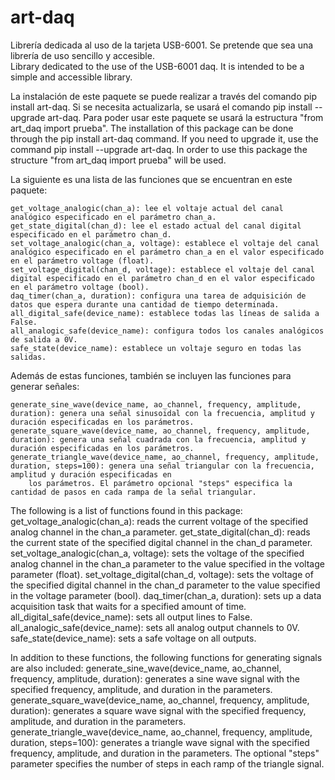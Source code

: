 # art-daq
Librería dedicada al uso de la tarjeta USB-6001. Se pretende que sea una librería de uso sencillo y accesible.  
Library dedicated to the use of the USB-6001 daq. It is intended to be a simple and accessible library.  

La instalación de este paquete se puede realizar a través del comando pip install art-daq. Si se necesita actualizarla, se usará el comando pip install --upgrade art-daq. 
Para poder usar este paquete se usará la estructura "from art_daq import prueba". 
The installation of this package can be done through the pip install art-daq command. If you need to upgrade it, use the command pip install --upgrade art-daq. 
In order to use this package the structure "from art_daq import prueba" will be used.

La siguiente es una lista de las funciones que se encuentran en este paquete:

    get_voltage_analogic(chan_a): lee el voltaje actual del canal analógico especificado en el parámetro chan_a.
    get_state_digital(chan_d): lee el estado actual del canal digital especificado en el parámetro chan_d.
    set_voltage_analogic(chan_a, voltage): establece el voltaje del canal analógico especificado en el parámetro chan_a en el valor especificado en el parámetro voltage (float).
    set_voltage_digital(chan_d, voltage): establece el voltaje del canal digital especificado en el parámetro chan_d en el valor especificado en el parámetro voltage (bool).
    daq_timer(chan_a, duration): configura una tarea de adquisición de datos que espera durante una cantidad de tiempo determinada.
    all_digital_safe(device_name): establece todas las líneas de salida a False.
    all_analogic_safe(device_name): configura todos los canales analógicos de salida a 0V.
    safe_state(device_name): establece un voltaje seguro en todas las salidas.

Además de estas funciones, también se incluyen las funciones para generar señales:

    generate_sine_wave(device_name, ao_channel, frequency, amplitude, duration): genera una señal sinusoidal con la frecuencia, amplitud y duración especificadas en los parámetros.
    generate_square_wave(device_name, ao_channel, frequency, amplitude, duration): genera una señal cuadrada con la frecuencia, amplitud y duración especificadas en los parámetros.
    generate_triangle_wave(device_name, ao_channel, frequency, amplitude, duration, steps=100): genera una señal triangular con la frecuencia, amplitud y duración especificadas en 
        los parámetros. El parámetro opcional "steps" especifica la cantidad de pasos en cada rampa de la señal triangular.

The following is a list of functions found in this package:
    get_voltage_analogic(chan_a): reads the current voltage of the specified analog channel in the chan_a parameter.
    get_state_digital(chan_d): reads the current state of the specified digital channel in the chan_d parameter.
    set_voltage_analogic(chan_a, voltage): sets the voltage of the specified analog channel in the chan_a parameter to the value specified in the voltage parameter (float).
    set_voltage_digital(chan_d, voltage): sets the voltage of the specified digital channel in the chan_d parameter to the value specified in the voltage parameter (bool).
    daq_timer(chan_a, duration): sets up a data acquisition task that waits for a specified amount of time.
    all_digital_safe(device_name): sets all output lines to False.
    all_analogic_safe(device_name): sets all analog output channels to 0V.
    safe_state(device_name): sets a safe voltage on all outputs.


In addition to these functions, the following functions for generating signals are also included:
    generate_sine_wave(device_name, ao_channel, frequency, amplitude, duration): generates a sine wave signal with the specified frequency, amplitude, and duration in the parameters.
    generate_square_wave(device_name, ao_channel, frequency, amplitude, duration): generates a square wave signal with the specified frequency, amplitude, and duration in the parameters.
    generate_triangle_wave(device_name, ao_channel, frequency, amplitude, duration, steps=100): generates a triangle wave signal with the specified frequency, amplitude, and duration in
        the parameters. The optional "steps" parameter specifies the number of steps in each ramp of the triangle signal.